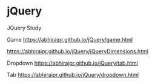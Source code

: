# jQuery
JQuery Study

Game
https://abhirajpr.github.io/jQuery/game.html


https://abhirajpr.github.io/jQuery/jQueryDimensions.html

Dropdown
https://abhirajpr.github.io/jQuery/tab.html

Tab
https://abhirajpr.github.io/jQuery/dropdown.html

